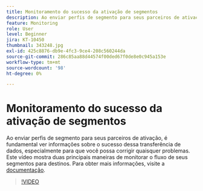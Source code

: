 ```yaml
---
title: Monitoramento do sucesso da ativação de segmentos
description: Ao enviar perfis de segmento para seus parceiros de ativação, é fundamental ver informações sobre o sucesso dessa transferência de dados, especialmente se... (as descrições devem ter entre 60 e 160 caracteres)
feature: Monitoring
role: User
level: Beginner
jira: KT-10450
thumbnail: 343248.jpg
exl-id: 425c8876-db9e-4fc3-9ce4-208c560244da
source-git-commit: 286c85aa88d44574f00ded67f0de8e0c945a153e
workflow-type: tm+mt
source-wordcount: '98'
ht-degree: 0%

---
```


# Monitoramento do sucesso da ativação de segmentos

Ao enviar perfis de segmento para seus parceiros de ativação, é fundamental ver informações sobre o sucesso dessa transferência de dados, especialmente para que você possa corrigir quaisquer problemas. Este vídeo mostra duas principais maneiras de monitorar o fluxo de seus segmentos para destinos. Para obter mais informações, visite a [documentação](https://experienceleague.adobe.com/docs/experience-platform/dataflows/ui/monitor-segments.html?lang=pt-BR).

>[!VIDEO](https://video.tv.adobe.com/v/3409726/?learn=on&enablevpops&captions=por_br)

